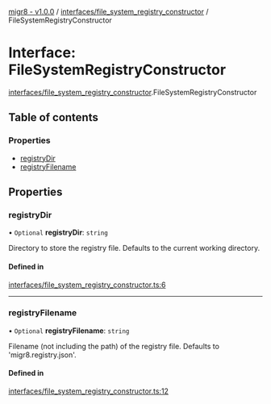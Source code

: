 [migr8 - v1.0.0](../README.md) / [interfaces/file_system_registry_constructor](../modules/interfaces_file_system_registry_constructor.md) / FileSystemRegistryConstructor

# Interface: FileSystemRegistryConstructor

[interfaces/file_system_registry_constructor](../modules/interfaces_file_system_registry_constructor.md).FileSystemRegistryConstructor

## Table of contents

### Properties

- [registryDir](interfaces_file_system_registry_constructor.FileSystemRegistryConstructor.md#registrydir)
- [registryFilename](interfaces_file_system_registry_constructor.FileSystemRegistryConstructor.md#registryfilename)

## Properties

### registryDir

• `Optional` **registryDir**: `string`

Directory to store the registry file. Defaults to the current working
directory.

#### Defined in

[interfaces/file_system_registry_constructor.ts:6](https://github.com/prasadrajandran/migr8/blob/5654936/src/interfaces/file_system_registry_constructor.ts#L6)

---

### registryFilename

• `Optional` **registryFilename**: `string`

Filename (not including the path) of the registry file. Defaults to
'migr8.registry.json'.

#### Defined in

[interfaces/file_system_registry_constructor.ts:12](https://github.com/prasadrajandran/migr8/blob/5654936/src/interfaces/file_system_registry_constructor.ts#L12)

